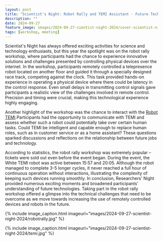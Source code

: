 ```yaml
---
layout: post
title: "Scientist's Night: Robot Rally and TEMI Assistant - Future Technologies at Your Fingertips"
description: ""
date: 2024-09-27
feature_image: images/2024-09-27-sientist-night-2024/cover-scientist-night.jpg
tags: [workshop, meeting]
---
```

Scientist's Night has always offered exciting activities for science and technology enthusiasts, but this year the spotlight was on the robot rally workshop, where participants had the chance to experience innovative solutions and challenges presented by controlling physical devices over the internet.
In the workshop, participants remotely controlled a telepresence robot located on another floor and guided it through a specially designed race track, competing against the clock. This task provided hands-on experience in operating a physical device where there could be latency in the control response. Even small delays in transmitting control signals gave participants a realistic view of the challenges involved in remote control. Precision and timing were crucial, making this technological experience highly engaging.

<!--more-->

Another highlight of the workshop was the chance to interact with the [Robot TEMI](https://https://www.robotemi.com/).Participants had the opportunity to communicate with TEMI and assess whether such a robot could potentially take over certain human tasks. Could TEMI be intelligent and capable enough to replace human roles, such as in customer service or as a home assistant? These questions sparked discussions and reflections on the relationship between future jobs and technology.

According to statistics, the robot rally workshop was extremely popular – tickets were sold out even before the event began. During the event, the White TEMI robot was active between 15:57 and 20:05. Although the robot managed to complete 3-5 longer cycles, it never reached a full hour of continuous operation without interactions, illustrating the complexity of keeping such devices running smoothly.
In conclusion, Researchers' Night provided numerous exciting moments and broadened participants' understanding of future technologies. Taking part in the robot rally workshop offered a glimpse into the technical challenges that need to be overcome as we move towards increasing the use of remotely controlled devices and robots in the future.


{% include image_caption.html imageurl="images/2024-09-27-scientist-night-2024/robotrally.jpg" %}

{% include image_caption.html imageurl="images/2024-09-27-scientist-night-2024/temi.jpg" %}